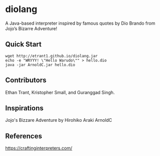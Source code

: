 # diolang

A Java-based interpreter inspired by famous quotes by Dio Brando from Jojo’s Bizarre Adventure!

## Quick Start
```
wget http://etrant1.github.io/diolang.jar
echo -e "WRYYY! \"Hello Warudo\"" > hello.dio
java -jar ArnoldC.jar hello.dio
```

## Contributors
Ethan Trant, Kristopher Small, and Guranggad Singh.

## Inspirations
Jojo's Bizzare Adventure by Hirohiko Araki
ArnoldC 

## References
https://craftinginterpreters.com/

